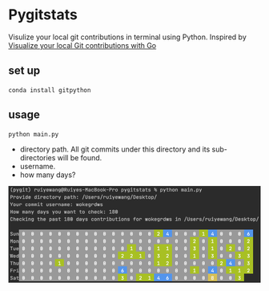 # Pygitstats
Visulize your local git contributions in terminal using Python.
Inspired by [Visualize your local Git contributions with Go](https://flaviocopes.com/go-git-contributions/)

## set up
```
conda install gitpython
```

## usage
```
python main.py
```
- directory path. All git commits under this directory and its sub-directories will be found.
- username.
- how many days?

![figure](figure.png)